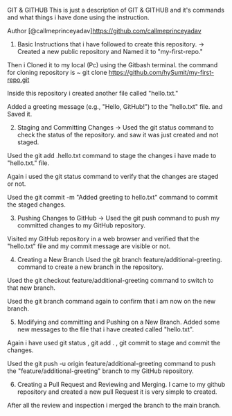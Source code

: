 GIT & GITHUB
This is just a description of GIT & GITHUB and it's commands and what things i have done using the instruction.

Author
[@callmeprinceyadav]https://github.com/callmeprinceyadav
1. Basic Instructions that i have followed to create this repository. ->
Created a new public repository and Named it to "my-first-repo."

Then i Cloned it to my local (Pc) using the Gitbash terminal. the command for cloning repository is ~ git clone https://github.com/hySumit/my-first-repo.git

Inside this repository i created another file called "hello.txt."

Added a greeting message (e.g., "Hello, GitHub!") to the "hello.txt" file. and Saved it.

2. Staging and Committing Changes ->
Used the git status command to check the status of the repository. and saw it was just created and not staged.

Used the git add .hello.txt command to stage the changes i have made to "hello.txt." file.

Again i used the git status command to verify that the changes are staged or not.

Used the git commit -m "Added greeting to hello.txt" command to commit the staged changes.

3. Pushing Changes to GitHub ->
Used the git push command to push my committed changes to my GitHub repository.

Visited my GitHub repository in a web browser and verified that the "hello.txt" file and my commit message are visible or not.

4. Creating a New Branch
Used the git branch feature/additional-greeting. command to create a new branch in the repository.

Used the git checkout feature/additional-greeting command to switch to that new branch.

Used the git branch command again to confirm that i am now on the new branch.

5. Modifying and committing and Pushing on a New Branch.
Added some new messages to the file that i have created called "hello.txt".

Again i have used git status , git add . , git commit to stage and commit the changes.

Used the git push -u origin feature/additional-greeting command to push the "feature/additional-greeting" branch to my GitHub repository.

6. Creating a Pull Request and Reviewing and Merging.
I came to my github repository and created a new pull Request it is very simple to created.

After all the review and inspection i merged the branch to the main branch.

